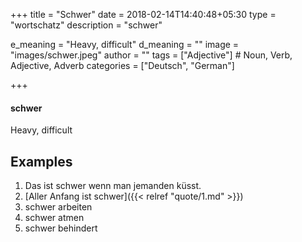 +++
title        = "Schwer"
date         = 2018-02-14T14:40:48+05:30
type         = "wortschatz"
description  = "schwer"

e_meaning    = "Heavy, difficult"
d_meaning    = ""
image        = "images/schwer.jpeg"
author       = ""
tags         = ["Adjective"]                     # Noun, Verb, Adjective, Adverb
categories   = ["Deutsch", "German"]

+++

#### schwer

Heavy, difficult

## Examples
1. Das ist schwer wenn man jemanden küsst.
2. [Aller Anfang ist schwer]({{< relref "quote/1.md" >}})
3. schwer arbeiten
4. schwer atmen
5. schwer behindert
